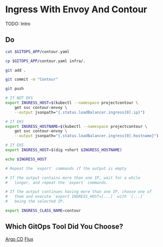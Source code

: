 # Ingress With Envoy And Contour

TODO: Intro

## Do

```bash
cat $GITOPS_APP/contour.yaml

cp $GITOPS_APP/contour.yaml infra/.

git add . 

git commit -m "Contour"

git push

# If NOT EKS
export INGRESS_HOST=$(kubectl --namespace projectcontour \
    get svc contour-envoy \
    --output jsonpath="{.status.loadBalancer.ingress[0].ip}")

# If EKS
export INGRESS_HOSTNAME=$(kubectl --namespace projectcontour \
    get svc contour-envoy \
    --output jsonpath="{.status.loadBalancer.ingress[0].hostname}")

# If EKS
export INGRESS_HOST=$(dig +short $INGRESS_HOSTNAME) 

echo $INGRESS_HOST

# Repeat the `export` commands if the output is empty

# If the output contains more than one IP, wait for a while 
#   longer, and repeat the `export` commands.

# If the output continues having more than one IP, choose one of
#   them and execute `export INGRESS_HOST=[...]` with `[...]`
#   being the selected IP.

export INGRESS_CLASS_NAME=contour
```

## Which GitOps Tool Did You Choose?

[Argo CD](gitops-argocd.md)
[Flux](gitops-flux.md)
